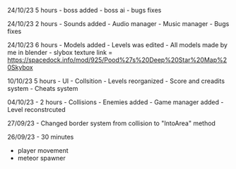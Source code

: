24/10/23 5 hours
	- boss added
	- boss ai
	- bugs fixes

24/10/23 2 hours
	- Sounds added
	- Audio manager
	- Music manager
	- Bugs fixes

24/10/23 6 hours
	- Models added
	- Levels was edited
	- All models made by me in blender
	- slybox texture link = https://spacedock.info/mod/925/Pood%27s%20Deep%20Star%20Map%20Skybox

10/10/23 5 hours
	- UI
	- Collsition
	- Levels reorganized
	- Score and creadits system
	- Cheats system

04/10/23 - 2 hours
	- Collisions
	- Enemies added
	- Game manager added
	- Level reconstrcuted

27/09/23
	- Changed border system from collision to "IntoArea" method

26/09/23 - 30 minutes
  - player movement
  - meteor spawner

